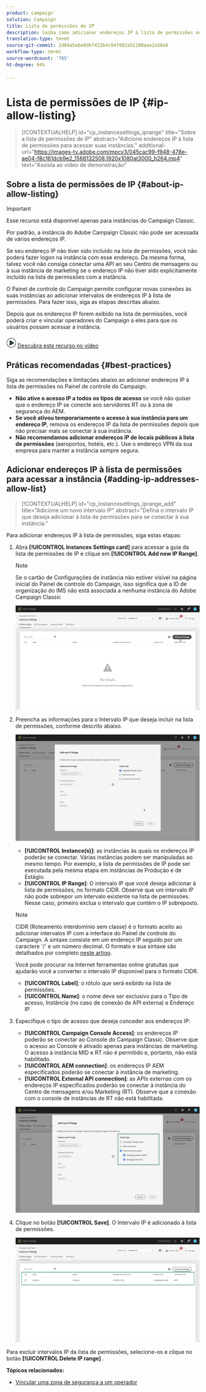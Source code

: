 ```yaml
---
product: campaign
solution: Campaign
title: Lista de permissões de IP
description: Saiba como adicionar endereços IP à lista de permissões no Painel de controle do Campaign para obter acesso à instância
translation-type: tm+mt
source-git-commit: 2d84a5ebe8dbf42264c94f882a51180aae2a58a6
workflow-type: tm+mt
source-wordcount: '765'
ht-degree: 94%

---
```



# Lista de permissões de IP {#ip-allow-listing}

>[!CONTEXTUALHELP]
>id="cp_instancesettings_iprange"
>title="Sobre a lista de permissões de IP"
>abstract="Adicione endereços IP à lista de permissões para acessar suas instâncias."
>additional-url="https://images-tv.adobe.com/mpcv3/045cac99-f948-478e-ae04-f8c161dcb9e2_1568132508.1920x1080at3000_h264.mp4" text="Assista ao vídeo de demonstração"

## Sobre a lista de permissões de IP {#about-ip-allow-listing}

>[!IMPORTANT]
>
>Esse recurso está disponível apenas para instâncias do Campaign Classic.

Por padrão, a instância do Adobe Campaign Classic não pode ser acessada de vários endereços IP.

Se seu endereço IP não tiver sido incluído na lista de permissões, você não poderá fazer logon na instância com esse endereço. Da mesma forma, talvez você não consiga conectar uma API ao seu Centro de mensagens ou à sua instância de marketing se o endereço IP não tiver sido explicitamente incluído na lista de permissões com a instância.

O Painel de controle do Campaign permite configurar novas conexões às suas instâncias ao adicionar intervalos de endereços IP à lista de permissões. Para fazer isso, siga as etapas descritas abaixo.

Depois que os endereços IP forem exibido na lista de permissões, você poderá criar e vincular operadores do Campaign a eles para que os usuários possam acessar a instância.

![](assets/do-not-localize/how-to-video.png) [Descubra este recurso no vídeo](https://experienceleague.adobe.com/docs/campaign-classic-learn/control-panel/instance-settings/ip-allow-listing.html?lang=en#instance-settings)

## Práticas recomendadas {#best-practices}

Siga as recomendações e limitações abaixo ao adicionar endereços IP à lista de permissões no Painel de controle do Campaign.

* **Não ative o acesso IP a todos os tipos de acesso** se você não quiser que o endereço IP se conecte aos servidores RT ou à zona de segurança do AEM.
* **Se você ativou temporariamente o acesso à sua instância para um endereço IP**, remova os endereços IP da lista de permissões depois que não precisar mais se conectar à sua instância.
* **Não recomendamos adicionar endereços IP de locais públicos à lista de permissões** (aeroportos, hotéis, etc.). Use o endereço VPN da sua empresa para manter a instância sempre segura.

## Adicionar endereços IP à lista de permissões para acessar a instância {#adding-ip-addresses-allow-list}

>[!CONTEXTUALHELP]
>id="cp_instancesettings_iprange_add"
>title="Adicione um novo intervalo IP"
>abstract="Defina o intervalo IP que deseja adicionar à lista de permissões para se conectar à sua instância."

Para adicionar endereços IP à lista de permissões, siga estas etapas:

1. Abra **[!UICONTROL Instances Settings card]** para acessar a guia da lista de permissões de IP e clique em **[!UICONTROL Add new IP Range]**.

   >[!NOTE]
   >
   >Se o cartão de Configurações de instância não estiver visível na página inicial do Painel de controle do Campaign, isso significa que a ID de organização do IMS não está associada a nenhuma instância do Adobe Campaign Classic

   ![](assets/ip_whitelist_list1.png)

1. Preencha as informações para o Intervalo IP que deseja incluir na lista de permissões, conforme descrito abaixo.

   ![](assets/ip_whitelist_add1.png)

   * **[!UICONTROL Instance(s)]**: as instâncias às quais os endereços IP poderão se conectar. Várias instâncias podem ser manipuladas ao mesmo tempo. Por exemplo, a lista de permissões de IP pode ser executada pela mesma etapa em instâncias de Produção e de Estágio.
   * **[!UICONTROL IP Range]**: O intervalo IP que você deseja adicionar à lista de permissões, no formato CIDR. Observe que um intervalo IP não pode sobrepor um intervalo existente na lista de permissões. Nesse caso, primeiro exclua o intervalo que contém o IP sobreposto.

   >[!NOTE]
   >
   >CIDR (Roteamento interdomínio sem classe) é o formato aceito ao adicionar intervalos IP com a interface do Painel de controle do Campaign. A sintaxe consiste em um endereço IP seguido por um caractere &#39;/&#39; e um número decimal. O formato e sua sintaxe são detalhados por completo [neste artigo](https://whatismyipaddress.com/cidr).
   >
   >Você pode procurar na Internet ferramentas online gratuitas que ajudarão você a converter o intervalo IP disponível para o formato CIDR.

   * **[!UICONTROL Label]**: o rótulo que será exibido na lista de permissões.
   * **[!UICONTROL Name]**: o nome deve ser exclusivo para o Tipo de acesso, Instância (no caso de conexão de API externa) e Endereço IP.


1. Especifique o tipo de acesso que deseja conceder aos endereços IP:

   * **[!UICONTROL Campaign Console Access]**: os endereços IP poderão se conectar ao Console do Campaign Classic. Observe que o acesso ao Console é ativado apenas para instâncias de marketing. O acesso à instância MID e RT não é permitido e, portanto, não está habilitado.
   * **[!UICONTROL AEM connection]**: os endereços IP AEM especificados poderão se conectar à instância de marketing.
   * **[!UICONTROL External API connection]**: as APIs externas com os endereços IP especificados poderão se conectar à instância do Centro de mensagens e/ou Marketing (RT). Observe que a conexão com o console de instâncias de RT não está habilitada.

   ![](assets/ip_whitelist_acesstype.png)

1. Clique no botão **[!UICONTROL Save]**. O Intervalo IP é adicionado à lista de permissões.

   ![](assets/ip_whitelist_added.png)

Para excluir intervalos IP da lista de permissões, selecione-os e clique no botão **[!UICONTROL Delete IP range]** .

**Tópicos relacionados:**

* [Vincular uma zona de segurança a um operador](https://docs.campaign.adobe.com/doc/AC/en/INS_Additional_configurations_Configuring_Campaign_server.html#Linking_a_security_zone_to_an_operator)
